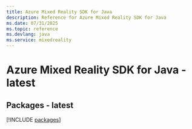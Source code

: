 ```yaml
---
title: Azure Mixed Reality SDK for Java
description: Reference for Azure Mixed Reality SDK for Java
ms.date: 07/31/2025
ms.topic: reference
ms.devlang: java
ms.service: mixedreality
---
```

# Azure Mixed Reality SDK for Java - latest
## Packages - latest
[!INCLUDE [packages](mixed-reality-index.md)]